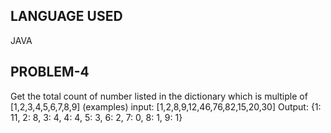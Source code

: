 ## LANGUAGE USED

JAVA

## PROBLEM-4
 Get the total count of number listed in the dictionary which is multiple of [1,2,3,4,5,6,7,8,9]
  (examples)
  input: [1,2,8,9,12,46,76,82,15,20,30]
  Output: 
    {1: 11, 2: 8, 3: 4, 4: 4, 5: 3, 6: 2, 7: 0, 8: 1, 9: 1}


